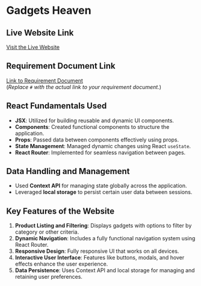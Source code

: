 # Gadgets Heaven

## Live Website Link

[Visit the Live Website](https://b10-a8-gadgets-heaven-softlinkbd.netlify.app/)

## Requirement Document Link

[Link to Requirement Document](#)  
(_Replace `#` with the actual link to your requirement document._)

## React Fundamentals Used

- **JSX**: Utilized for building reusable and dynamic UI components.
- **Components**: Created functional components to structure the application.
- **Props**: Passed data between components effectively using props.
- **State Management**: Managed dynamic changes using React `useState`.
- **React Router**: Implemented for seamless navigation between pages.

## Data Handling and Management

- Used **Context API** for managing state globally across the application.
- Leveraged **local storage** to persist certain user data between sessions.

## Key Features of the Website

1. **Product Listing and Filtering**: Displays gadgets with options to filter by category or other criteria.
2. **Dynamic Navigation**: Includes a fully functional navigation system using React Router.
3. **Responsive Design**: Fully responsive UI that works on all devices.
4. **Interactive User Interface**: Features like buttons, modals, and hover effects enhance the user experience.
5. **Data Persistence**: Uses Context API and local storage for managing and retaining user preferences.
